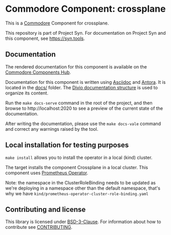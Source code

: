 # Commodore Component: crossplane

This is a [Commodore][commodore] Component for crossplane.

This repository is part of Project Syn.
For documentation on Project Syn and this component, see https://syn.tools.

## Documentation

The rendered documentation for this component is available on the [Commodore Components Hub](https://hub.syn.tools/crossplane).

Documentation for this component is written using [Asciidoc][asciidoc] and [Antora][antora].
It is located in the [docs/](docs) folder.
The [Divio documentation structure](https://documentation.divio.com/) is used to organize its content.

Run the `make docs-serve` command in the root of the project, and then browse to http://localhost:2020 to see a preview of the current state of the documentation.

After writing the documentation, please use the `make docs-vale` command and correct any warnings raised by the tool.

## Local installation for testing purposes

`make install` allows you to install the operator in a local (kind) cluster.

The target installs the component Crossplane in a local cluster. This component uses [Prometheus Operator](https://github.com/prometheus-operator/prometheus-operator#quickstart).

Note: the namespace in the ClusterRoleBinding needs to be updated as we're deploying in a namespace other than the default namespace, that's why we have `kind/prometheus-operator-cluster-role-binding.yaml`

## Contributing and license

This library is licensed under [BSD-3-Clause](LICENSE).
For information about how to contribute see [CONTRIBUTING](CONTRIBUTING.md).

[commodore]: https://syn.tools/commodore/
[asciidoc]: https://asciidoctor.org/
[antora]: https://antora.org/
